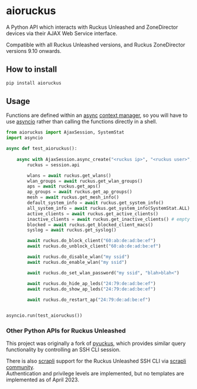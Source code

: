 # aioruckus

A Python API which interacts with Ruckus Unleashed and ZoneDirector devices via their AJAX Web Service interface.

Compatible with all Ruckus Unleashed versions, and Ruckus ZoneDirector versions 9.10 onwards.

## How to install

```bash
pip install aioruckus
```

## Usage

Functions are defined within an [async](https://docs.python.org/3/library/asyncio.html) [context manager](https://docs.python.org/3/reference/datamodel.html#context-managers), so you will have to use [asyncio](https://docs.python.org/3/library/asyncio.html) rather than calling the functions directly in a shell.

```python
from aioruckus import AjaxSession, SystemStat
import asyncio

async def test_aioruckus():
    
    async with AjaxSession.async_create("<ruckus ip>", "<ruckus user>", "<ruckus password>") as session:
        ruckus = session.api

        wlans = await ruckus.get_wlans()
        wlan_groups = await ruckus.get_wlan_groups()
        aps = await ruckus.get_aps()
        ap_groups = await ruckus.get_ap_groups()
        mesh = await ruckus.get_mesh_info()
        default_system_info = await ruckus.get_system_info()
        all_system_info = await ruckus.get_system_info(SystemStat.ALL)
        active_clients = await ruckus.get_active_clients()
        inactive_clients = await ruckus.get_inactive_clients() # empty on Unleashed
        blocked = await ruckus.get_blocked_client_macs()
        syslog = await ruckus.get_syslog()

        await ruckus.do_block_client("60:ab:de:ad:be:ef")
        await ruckus.do_unblock_client("60:ab:de:ad:be:ef")

        await ruckus.do_disable_wlan("my ssid")
        await ruckus.do_enable_wlan("my ssid")

        await ruckus.do_set_wlan_password("my ssid", "blah>blah<")

        await ruckus.do_hide_ap_leds("24:79:de:ad:be:ef")
        await ruckus.do_show_ap_leds("24:79:de:ad:be:ef")
        
        await ruckus.do_restart_ap("24:79:de:ad:be:ef")


asyncio.run(test_aioruckus())
```

### Other Python APIs for Ruckus Unleashed

This project was originally a fork of [pyuckus](https://github.com/gabe565/pyruckus), which provides similar query functionality by controlling an SSH CLI session.

There is also [scrapli](https://github.com/carlmontanari/scrapli) support for the Ruckus Unleashed SSH CLI via [scrapli community](https://github.com/scrapli/scrapli_community).  
Authentication and privilege levels are implemented, but no templates are implemented as of April 2023.